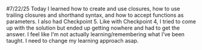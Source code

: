 #7/22/25
Today I learned how to create and use closures, how to use trailing closures and shorthand syntax, and how to accept functions as parameters. I also had Checkpoint 5. Like with Checkpoint 4, I tried to come up with the solution but ended up getting nowhere and had to get the answer. I feel like I'm not actually learning/remembering what I’ve been taught. I need to change my learning approach asap.
